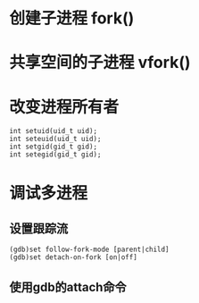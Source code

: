 # 创建子进程 fork()



# 共享空间的子进程 vfork()


# 改变进程所有者
```
int setuid(uid_t uid);
int seteuid(uid_t uid);
int setgid(gid_t gid);
int setegid(gid_t gid);
```

# 调试多进程
## 设置跟踪流
```
(gdb)set follow-fork-mode [parent|child]
(gdb)set detach-on-fork [on|off]
```

## 使用gdb的attach命令

